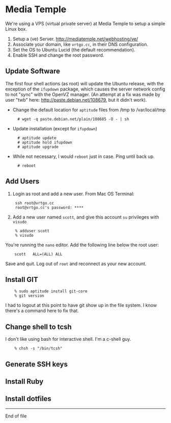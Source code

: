 Media Temple
============

We're using a VPS (virtual private server) at Media Temple to setup a simple Linux box.

1. Setup a (ve) Server. http://mediatemple.net/webhosting/ve/
2. Associate your domain, like `vrtgo.cc`, in their DNS configuration.
3. Set the OS to Ubuntu Lucid (the default recommendation).
4. Enable SSH and change the root password.

Update Software
---------------
The first four shell actions (as root) will update the Ubuntu release,
with the exception of the `ifupdown` package, which causes the server 
network config to not "sync" with the OpenVZ manager. (An attempt at a fix
was made by user "twb" here: http://paste.debian.net/108679, but it didn't work).

* Change the default location for `aptitude` files from /tmp to /var/local/tmp 

		# wget -q paste.debian.net/plain/108685 -O - | sh

* Update installation (except for `ifupdown`)

		# aptitude update
		# aptitude hold ifupdown
		# aptitude upgrade

* While not necessary, I would `reboot` just in case. Ping until back up.

		# reboot

Add Users
---------

1. Login as root and add a new user. From Mac OS Terminal:

		ssh root@vrtgo.cc  
		root@vrtgo.cc's password: ****  

2. Add a new user named `scott`, and give this account `su` privileges with `visudo`

		% adduser scott  
		% visudo  

You're running the `nano` editor. Add the following line below the root user:

		scott	ALL=(ALL) ALL

Save and quit. Log out of `root` and reconnect as your new account.

Install GIT
-----------

		% sudo aptitude install git-core
		% git version

I had to logout at this point to have git show up in the file system. I know there's a command here to fix that. 

## Change shell to tcsh
I don't like using bash for interactive shell. I'm a c-shell guy.

		% chsh -s "/bin/tcsh"

## Generate SSH keys
## Install Ruby
## Install dotfiles


***

End of file


